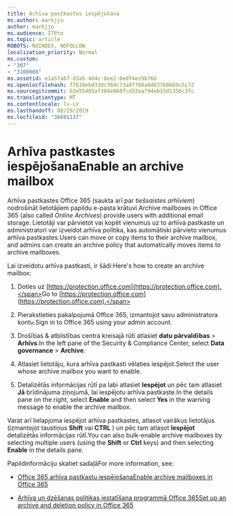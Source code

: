```yaml
---
title: Arhīva pastkastes iespējošana
ms.author: markjjo
author: markjjo
ms.audience: ITPro
ms.topic: article
ROBOTS: NOINDEX, NOFOLLOW
localization_priority: Normal
ms.custom:
- "307"
- "3100008"
ms.assetid: e1a5fab7-d3a5-4d4c-8ee2-0edf4ec9b76b
ms.openlocfilehash: f7b18ebd330c764c73a8f760a0d837686b9c5c72
ms.sourcegitcommit: b3e55405af384e868fcd32ea794eb15d1356c3fc
ms.translationtype: MT
ms.contentlocale: lv-LV
ms.lasthandoff: 08/29/2019
ms.locfileid: "36665137"
---
```

# <a name="enable-an-archive-mailbox"></a><span data-ttu-id="8f603-102">Arhīva pastkastes iespējošana</span><span class="sxs-lookup"><span data-stu-id="8f603-102">Enable an archive mailbox</span></span>

<span data-ttu-id="8f603-103">Arhīva pastkastes Office 365 (saukta arī par *tiešsaistes arhīviem*) nodrošināt lietotājiem papildu e-pasta krātuvi.</span><span class="sxs-lookup"><span data-stu-id="8f603-103">Archive mailboxes in Office 365 (also called  *Online Archives*) provide users with additional email storage.</span></span> <span data-ttu-id="8f603-104">Lietotāji var pārvietot vai kopēt vienumus uz to arhīva pastkaste un administratori var izveidot arhīva politika, kas automātiski pārvieto vienumus arhīva pastkastes.</span><span class="sxs-lookup"><span data-stu-id="8f603-104">Users can move or copy items to their archive mailbox, and admins can create an archive policy that automatically moves items to archive mailboxes.</span></span>
  
<span data-ttu-id="8f603-105">Lai izveidotu arhīva pastkasti, ir šādi:</span><span class="sxs-lookup"><span data-stu-id="8f603-105">Here's how to create an archive mailbox:</span></span>
  
1. <span data-ttu-id="8f603-106">Doties uz [https://protection.office.com](https://protection.office.com).</span><span class="sxs-lookup"><span data-stu-id="8f603-106">Go to [https://protection.office.com](https://protection.office.com).</span></span>

2. <span data-ttu-id="8f603-107">Pierakstieties pakalpojumā Office 365, izmantojot savu administratora kontu.</span><span class="sxs-lookup"><span data-stu-id="8f603-107">Sign in to Office 365 using your admin account.</span></span>

3. <span data-ttu-id="8f603-108">Drošības &amp; atbilstības centra kreisajā rūtī atlasiet **datu pārvaldības** \> **Arhīvs**.</span><span class="sxs-lookup"><span data-stu-id="8f603-108">In the left pane of the Security &amp; Compliance Center, select **Data governance** \> **Archive**.</span></span>

4. <span data-ttu-id="8f603-109">Atlasiet lietotāju, kura arhīva pastkasti vēlaties iespējot.</span><span class="sxs-lookup"><span data-stu-id="8f603-109">Select the user whose archive mailbox you want to enable.</span></span>

5. <span data-ttu-id="8f603-110">Detalizētās informācijas rūtī pa labi atlasiet **Iespējot** un pēc tam atlasiet **Jā** brīdinājuma ziņojumā, lai iespējotu arhīva pastkaste.</span><span class="sxs-lookup"><span data-stu-id="8f603-110">In the details pane on the right, select **Enable** and then select **Yes** in the warning message to enable the archive mailbox.</span></span>

<span data-ttu-id="8f603-111">Varat arī lielapjoma iespējot arhīva pastkastes, atlasot vairākus lietotājus (izmantojot taustiņus **Shift** vai **CTRL** ) un pēc tam atlasot **Iespējot** detalizētās informācijas rūtī.</span><span class="sxs-lookup"><span data-stu-id="8f603-111">You can also bulk-enable archive mailboxes by selecting multiple users (using the **Shift** or **Ctrl** keys) and then selecting **Enable** in the details pane.</span></span>
  
<span data-ttu-id="8f603-112">Papildinformāciju skatiet sadaļā</span><span class="sxs-lookup"><span data-stu-id="8f603-112">For more information, see:</span></span>
  
- [<span data-ttu-id="8f603-113">Office 365 arhīva pastkastu iespējošana</span><span class="sxs-lookup"><span data-stu-id="8f603-113">Enable archive mailboxes in Office 365</span></span>](https://support.office.com/article/enable-archive-mailboxes-in-the-office-365-security-compliance-center-268a109e-7843-405b-bb3d-b9393b2342ce)

- [<span data-ttu-id="8f603-114">Arhīva un dzēšanas politikas iestatīšana programmā Office 365</span><span class="sxs-lookup"><span data-stu-id="8f603-114">Set up an archive and deletion policy in Office 365</span></span>](https://support.office.com/article/Set-up-an-archive-and-deletion-policy-for-mailboxes-in-your-Office-365-organization-ec3587e4-7b4a-40fb-8fb8-8aa05aeae2ce)
